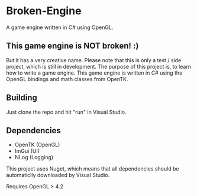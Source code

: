 # Broken-Engine
A game engine written in C# using OpenGL.

## This game engine is NOT broken! :)
But it has a very creative name.
Please note that this is only a test / side project, which is still in development.
The purpose of this project is, to learn how to write a game engine.
This game engine is written in C# using the OpenGL bindings and math classes from OpenTK.

## Building
Just clone the repo and hit "run" in Visual Studio.

## Dependencies
- OpenTK (OpenGL)
- ImGui (UI)
- NLog (Logging)

This project uses Nuget, which means that all dependencies should be automaticlly downloaded by Visual Studio.

Requires OpenGL > 4.2